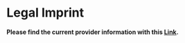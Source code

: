 # Legal Imprint

**Please find the current provider information with this [Link](https://github.com/mercedes-benz/foss/blob/master/PROVIDER_INFORMATION.md).** 
